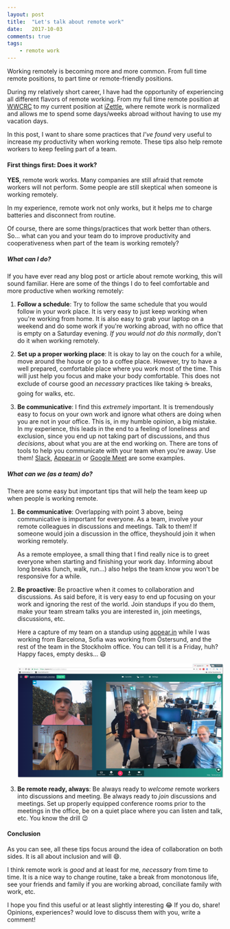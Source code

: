 ```yaml
---
layout: post
title:  "Let's talk about remote work"
date:   2017-10-03
comments: true
tags:
    - remote work
---
```

Working remotely is becoming more and more common. From full time remote
positions, to part time or remote-friendly positions.

During my relatively short career, I have had the opportunity of experiencing
all different flavors of remote working. From my full time remote position at
[WWCRC](https://www.gla.ac.uk/researchinstitutes/cancersciences/ics/facilities/wwcrc/)
to my current position at [iZettle](https://www.izettle.com), where remote work is normalized and
allows me to spend some days/weeks abroad without having to use my vacation days.

<!--more-->

In this post, I want to share some practices that _I've found_ very useful to increase
my productivity when working remote. These tips also help remote workers to keep
feeling part of a team.

#### First things first: Does it work?

**YES**, remote work works. Many companies are still afraid that remote workers will
not perform. Some people are still skeptical when someone is working remotely.

In my experience, remote work not only works, but it helps _me_ to charge batteries
and disconnect from routine.

Of course, there are some things/practices that work better than others. So... what
can you and your team do to improve productivity and cooperativeness when part
of the team is working remotely?

##### What can I do?
If you have ever read any blog post or article about remote working, this will
sound familiar. Here are some of the things I do to feel comfortable and more
productive when working remotely:

1. **Follow a schedule**: Try to follow the same schedule that you would follow in your
work place. It is very easy to just keep working when you're working from home.
It is also easy to grab your laptop on a weekend and do some work if you're working
abroad, with no office that is empty on a Saturday evening. _If you would not do
this normally_, don't do it when working remotely.

2. **Set up a proper working place**: It is okay to lay on the couch for a while,
move around the house or go to a coffee place. However, try to have
a well prepared, comfortable place where you work most of the time. This will just
help you focus and make your body comfortable. This does not exclude of course
good an _necessary_ practices like taking :coffee: breaks, going for walks, etc.

3. **Be communicative**: I find this _extremely_ important. It is tremendously
easy to focus on your own work and ignore what others are doing when you are
not in your office. This is, in my humble opinion, a big mistake. In my experience,
this leads in the end to a feeling of loneliness and exclusion, since you end up
not taking part of discussions, and thus _decisions_, about what you are at the end working on.
There are tons of tools to help you communicate with your team when you're away.
Use them! [Slack](https://slack.com/), [Appear.in](https://appear.in/) or [Google Meet](https://meet.google.com) are some examples.

##### What can we (as a team) do?
There are some easy but important tips that will help the team keep up when people
is working remote.

1. **Be communicative**: Overlapping with point 3 above, being communicative is important for everyone. As a team, involve your remote colleagues in discussions and meetings. Talk to them! If someone would join a discussion in the office, theyshould join it when working remotely.

   As a remote employee, a small thing that I find really nice is to greet everyone when starting
and finishing your work day. Informing about long breaks (lunch, walk, run...)
also helps the team know you won't be responsive for a while.

2. **Be proactive**: Be proactive when it comes to collaboration and discussions. As
said before, it is very easy to end up focusing on your work and ignoring the rest of the world.
Join standups if you do them, make your team stream talks you are interested in,
join meetings, discussions, etc.

   Here a capture of my team on a standup using [appear.in](https://appear.in/) while I was working from Barcelona,
Sofia was working from Östersund, and the rest of the team in the Stockholm office.
You can tell it is a Friday, huh? Happy faces, empty desks... :smile:

    ![Remote standup](/images/lets-talk-remote/remote.png)

3. **Be remote ready, always**: Be always ready to _welcome_ remote workers into
discussions and meeting. Be always ready to _join_ discussions and meetings. Set
up properly equipped conference rooms prior to the meetings in the office, be on
a quiet place where you can listen and talk, etc. You know the drill :wink:

#### Conclusion
As you can see, all these tips focus around the idea of collaboration on both sides.
It is all about inclusion and will :smile:.

I think remote work is _good_ and at least for me, _necessary_ from time to time.
It is a nice way to change routine, take a break from monotonous life, see your
friends and family if you are working abroad, conciliate family with work, etc.

I hope you find this useful or at least slightly interesting :joy: If you do, share!
Opinions, experiences? would love to discuss them with you, write a comment!
